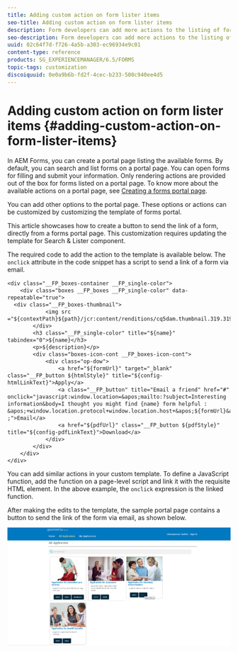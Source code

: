 ```yaml
---
title: Adding custom action on form lister items
seo-title: Adding custom action on form lister items
description: Form developers can add more actions to the listing of forms on the forms portal page. By default, the form listing allows you to access the form, fill it, and submit it.
seo-description: Form developers can add more actions to the listing of forms on the forms portal page. By default, the form listing allows you to access the form, fill it, and submit it.
uuid: 02c64f7d-f726-4a5b-a303-ec96934e9c01
content-type: reference
products: SG_EXPERIENCEMANAGER/6.5/FORMS
topic-tags: customization
discoiquuid: 0e0a9b6b-fd2f-4cec-b233-500c940ee4d5
---
```


# Adding custom action on form lister items {#adding-custom-action-on-form-lister-items}

In AEM Forms, you can create a portal page listing the available forms. By default, you can search and list forms on a portal page. You can open forms for filling and submit your information. Only rendering actions are provided out of the box for forms listed on a portal page. To know more about the available actions on a portal page, see [Creating a forms portal page](/help/forms/using/creating-form-portal-page.md).

You can add other options to the portal page. These options or actions can be customized by customizing the template of forms portal.

This article showcases how to create a button to send the link of a form, directly from a forms portal page. This customization requires updating the template for Search & Lister component.

The required code to add the action to the template is available below. The `onclick` attribute in the code snippet has a script to send a link of a form via email.

```mxml
<div class="__FP_boxes-container __FP_single-color">
    <div class="boxes __FP_boxes __FP_single-color" data-repeatable="true">
  <div class="__FP_boxes-thumbnail">
            <img src ="${contextPath}${path}/jcr:content/renditions/cq5dam.thumbnail.319.319.png">
        </div>
        <h3 class="__FP_single-color" title="${name}" tabindex="0">${name}</h3>
        <p>${description}</p>
        <div class="boxes-icon-cont __FP_boxes-icon-cont">
            <div class="op-dow">
                <a href="${formUrl}" target="_blank" class="__FP_button ${htmlStyle}" title="${config-htmlLinkText}">Apply</a>
                <a class="__FP_button" title="Email a friend" href="#" onclick="javascript:window.location=&apos;mailto:?subject=Interesting information&body=I thought you might find {name} form helpful :  &apos;+window.location.protocol+window.location.host+&apos;${formUrl}&apos; ;">Email</a>
                <a href="${pdfUrl}" class="__FP_button ${pdfStyle}" title="${config-pdfLinkText}">Download</a>
            </div>
        </div>
    </div>
</div>
```

You can add similar actions in your custom template. To define a JavaScript function, add the function on a page-level script and link it with the requisite HTML element. In the above example, the `onclick` expression is the linked function.

After making the edits to the template, the sample portal page contains a button to send the link of the form via email, as shown below.

![email](assets/email.png)


